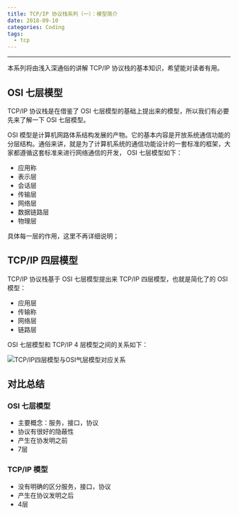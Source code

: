 ```yaml
---
title: TCP/IP 协议栈系列（一）：模型简介
date: 2018-09-10 
categories: Coding
tags:
  - tcp
---
```

----------------------------------

本系列将由浅入深通俗的讲解 TCP/IP 协议栈的基本知识，希望能对读者有用。

## OSI 七层模型
TCP/IP 协议栈是在借鉴了 OSI 七层模型的基础上提出来的模型，所以我们有必要先来了解一下 OSI 七层模型。  

OSI 模型是计算机网路体系结构发展的产物。它的基本内容是开放系统通信功能的分层结构。通俗来讲，就是为了计算机系统的通信功能设计的一套标准的框架，大家都遵循这套标准来进行网络通信的开发，
OSI 七层模型如下：

<!-- more -->

- 应用称
- 表示层
- 会话层
- 传输层
- 网络层
- 数据链路层
- 物理层

具体每一层的作用，这里不再详细说明；

## TCP/IP 四层模型

TCP/IP 协议栈基于 OSI 七层模型提出来 TCP/IP 四层模型，也就是简化了的 OSI 模型：

- 应用层
- 传输称
- 网络层
- 链路层

OSI 七层模型和 TCP/IP 4 层模型之间的关系如下：  

![TCP/IP四层模型与OSI气层模型对应关系](/images/tcp_ip.png)

## 对比总结

### OSI 七层模型
- 主要概念：服务，接口，协议
- 协议有很好的隐蔽性
- 产生在协发明之前
- 7层

### TCP/IP 模型
- 没有明确的区分服务，接口，协议
- 产生在协议发明之后
- 4层
